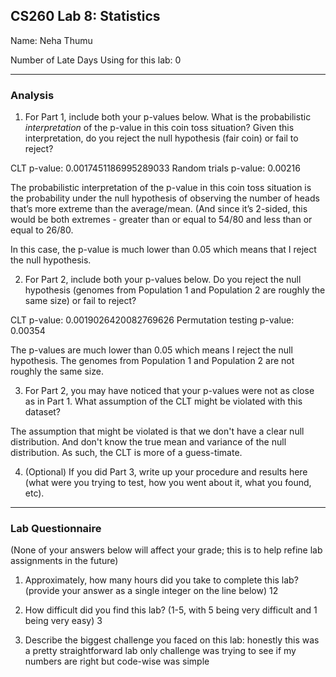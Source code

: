 ## CS260 Lab 8: Statistics

Name: Neha Thumu

Number of Late Days Using for this lab: 0

---

### Analysis

1. For Part 1, include both your p-values below. What is the probabilistic *interpretation* of the p-value in this coin toss situation? Given this interpretation, do you reject the null hypothesis (fair coin) or fail to reject?

CLT p-value: 0.0017451186995289033
Random trials p-value: 0.00216

The probabilistic interpretation of the p-value in this coin toss situation is the probability under the null hypothesis of observing the number of heads that’s more extreme than the average/mean. (And since it’s 2-sided, this would be both extremes - greater than or equal to 54/80 and less than or equal to 26/80.

In this case, the p-value is much lower than 0.05 which means that I reject the null hypothesis.

2. For Part 2, include both your p-values below. Do you reject the null hypothesis (genomes from Population 1 and Population 2 are roughly the same size) or fail to reject?

CLT p-value: 0.0019026420082769626
Permutation testing p-value: 0.00354

The p-values are much lower than 0.05 which means I reject the null hypothesis.
The genomes from Population 1 and Population 2 are not roughly the same size.

3. For Part 2, you may have noticed that your p-values were not as close as in Part 1. What assumption of the CLT might be violated with this dataset?

The assumption that might be violated is that we don't have a clear null distribution.
And don't know the true mean and variance of the null distribution. As such, the
CLT is more of a guess-timate.

4. (Optional) If you did Part 3, write up your procedure and results here (what were you trying to test, how you went about it, what you found, etc).

---

### Lab Questionnaire

(None of your answers below will affect your grade; this is to help refine lab
assignments in the future)

1. Approximately, how many hours did you take to complete this lab? (provide
  your answer as a single integer on the line below)
  12

2. How difficult did you find this lab? (1-5, with 5 being very difficult and 1
  being very easy)
  3

3. Describe the biggest challenge you faced on this lab:
  honestly this was a pretty straightforward lab
  only challenge was trying to see if my numbers are right but code-wise was
  simple
